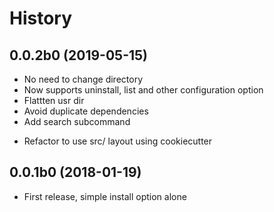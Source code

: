 # History

0.0.2b0 (2019-05-15)
--------------------

  - No need to change directory
  - Now supports uninstall, list and other configuration option
  - Flattten usr dir
  - Avoid duplicate dependencies
  - Add search subcommand
  * Refactor to use src/ layout using cookiecutter

0.0.1b0 (2018-01-19)
--------------------

  - First release, simple install option alone
